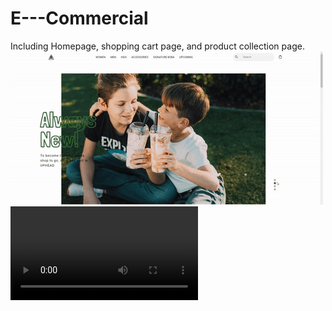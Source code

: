 # E---Commercial
Including Homepage, shopping cart page, and product collection page.
![image](https://github.com/AuroraDai/E---Commercial/blob/main/gif/webshow.gif)
![image](https://github.com/AuroraDai/E---Commercial/blob/main/gif/d82408c6685c59cb7d3688491656bd23.mp4)
